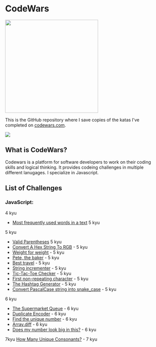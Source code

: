 # CodeWars

<img src="https://miro.medium.com/max/800/0*A9tl7UqgiAG7RNoz.webp" width=300 />

This is the GitHub repository where I save copies of the katas I've completed on
[codewars.com](https://www.codewars.com/).

<img src="https://www.codewars.com/users/SachiGoto/badges/large">

## What is CodeWars?

Codewars is a platform for software developers to work on their coding skills and logical thinking.
It provides codeing challenges in multiple different lanugages. I specialize in Javascript. 

## List of Challenges

### JavaScript:

4 kyu
* [Most frequently used words in a text](/5kyu/mostFrequentlyUsedWords-4kyu.js) 5 kyu

5 kyu
* [Valid Parentheses](/5kyu/valid-parentheses-5kyu.js) 5 kyu
* [Convert A Hex String To RGB](/5kyu/convert-a-hex-string-5kyu.js) - 5 kyu
* [Weight for weight](/5kyu/weight-for-weight-5kyu.js) - 5 kyu
* [Pete, the baker](/5kyu/pete-theBaker-5kyu.js) - 5 kyu
* [Best travel](/5kyu/bestTravel-5kyu.js) - 5 kyu
* [String incrementer](/5kyu/stringincrementer-5kyu.js) - 5 kyu
* [Tic-Tac-Toe Checker](/5kyu/tic-tac-toe-checker-5kyu.js) - 5 kyu
* [First non-repeating character](/5kyu/firstNonRepeatingCharacter-5kyu.js) - 5 kyu
* [The Hashtag Generator](/5kyu/theHashtagGenerator-5kyu.js) - 5 kyu
* [Convert PascalCase string into snake_case](/5kyu/convert-a-hex-string-5kyu.js) - 5 kyu

6 kyu
* [The Supermarket Queue](/6kyu/theSupermarketQueue-6kyu.js) - 6 kyu
* [Duplicate Encoder](/6kyu/duplicateEncoder-6kyu.js) - 6 kyu
* [Find the unique number](/6kyu/findTheUniqueNumber-6kyu.js) - 6 kyu
* [Array.diff](/6kyu/array.diff-6kyu.js) - 6 kyu
* [Does my number look big in this?](/6kyu/doesMyNumberLookBigInThis-6kyu.js) - 6 kyu

7kyu
[How Many Unique Consonants?](/7kyu/howManyUniqueConsonants-7kyu.js) - 7 kyu


